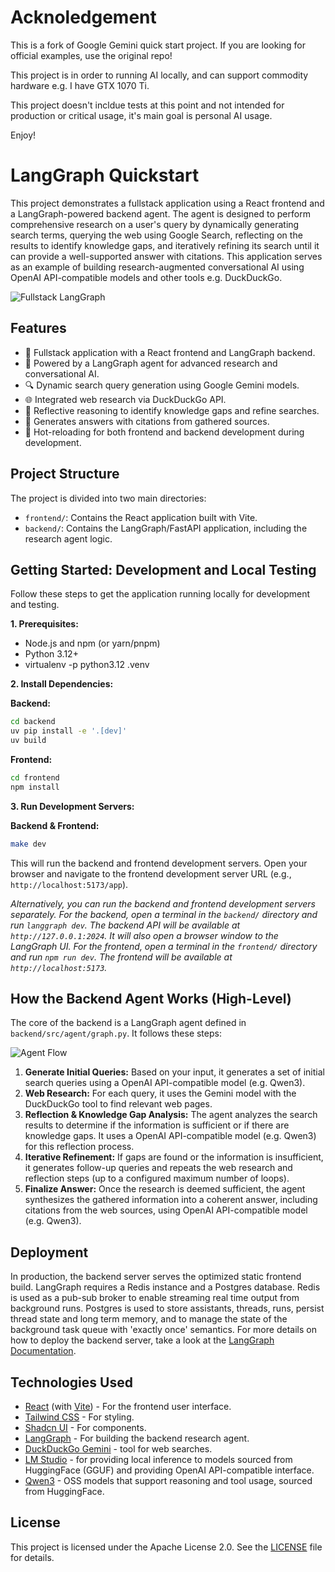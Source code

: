 # Acknoledgement
This is a fork of Google Gemini quick start project.
If you are looking for official examples, use the original repo!

This project is in order to running AI locally, and can support commodity hardware e.g. I have GTX 1070 Ti.

This project doesn't incldue tests at this point and not intended for production or critical usage, it's main goal is personal AI usage.

Enjoy!

# LangGraph Quickstart

This project demonstrates a fullstack application using a React frontend and a LangGraph-powered backend agent. The agent is designed to perform comprehensive research on a user's query by dynamically generating search terms, querying the web using Google Search, reflecting on the results to identify knowledge gaps, and iteratively refining its search until it can provide a well-supported answer with citations. This application serves as an example of building research-augmented conversational AI using OpenAI API-compatible models and other tools e.g. DuckDuckGo.

![Fullstack LangGraph](./app.png)

## Features

- 💬 Fullstack application with a React frontend and LangGraph backend.
- 🧠 Powered by a LangGraph agent for advanced research and conversational AI.
- 🔍 Dynamic search query generation using Google Gemini models.
- 🌐 Integrated web research via DuckDuckGo API.
- 🤔 Reflective reasoning to identify knowledge gaps and refine searches.
- 📄 Generates answers with citations from gathered sources.
- 🔄 Hot-reloading for both frontend and backend development during development.

## Project Structure

The project is divided into two main directories:

-   `frontend/`: Contains the React application built with Vite.
-   `backend/`: Contains the LangGraph/FastAPI application, including the research agent logic.

## Getting Started: Development and Local Testing

Follow these steps to get the application running locally for development and testing.

**1. Prerequisites:**

-   Node.js and npm (or yarn/pnpm)
-   Python 3.12+
-   virtualenv -p python3.12 .venv

**2. Install Dependencies:**

**Backend:**

```bash
cd backend
uv pip install -e '.[dev]'
uv build
```

**Frontend:**

```bash
cd frontend
npm install
```

**3. Run Development Servers:**

**Backend & Frontend:**

```bash
make dev
```
This will run the backend and frontend development servers.    Open your browser and navigate to the frontend development server URL (e.g., `http://localhost:5173/app`).

_Alternatively, you can run the backend and frontend development servers separately. For the backend, open a terminal in the `backend/` directory and run `langgraph dev`. The backend API will be available at `http://127.0.0.1:2024`. It will also open a browser window to the LangGraph UI. For the frontend, open a terminal in the `frontend/` directory and run `npm run dev`. The frontend will be available at `http://localhost:5173`._

## How the Backend Agent Works (High-Level)

The core of the backend is a LangGraph agent defined in `backend/src/agent/graph.py`. It follows these steps:

![Agent Flow](./agent.png)

1.  **Generate Initial Queries:** Based on your input, it generates a set of initial search queries using a OpenAI API-compatible model (e.g. Qwen3).
2.  **Web Research:** For each query, it uses the Gemini model with the DuckDuckGo tool to find relevant web pages.
3.  **Reflection & Knowledge Gap Analysis:** The agent analyzes the search results to determine if the information is sufficient or if there are knowledge gaps. It uses a OpenAI API-compatible model (e.g. Qwen3) for this reflection process.
4.  **Iterative Refinement:** If gaps are found or the information is insufficient, it generates follow-up queries and repeats the web research and reflection steps (up to a configured maximum number of loops).
5.  **Finalize Answer:** Once the research is deemed sufficient, the agent synthesizes the gathered information into a coherent answer, including citations from the web sources, using OpenAI API-compatible model (e.g. Qwen3).

## Deployment

In production, the backend server serves the optimized static frontend build. LangGraph requires a Redis instance and a Postgres database. Redis is used as a pub-sub broker to enable streaming real time output from background runs. Postgres is used to store assistants, threads, runs, persist thread state and long term memory, and to manage the state of the background task queue with 'exactly once' semantics. For more details on how to deploy the backend server, take a look at the [LangGraph Documentation](https://langchain-ai.github.io/langgraph/concepts/deployment_options/). 

## Technologies Used

- [React](https://reactjs.org/) (with [Vite](https://vitejs.dev/)) - For the frontend user interface.
- [Tailwind CSS](https://tailwindcss.com/) - For styling.
- [Shadcn UI](https://ui.shadcn.com/) - For components.
- [LangGraph](https://github.com/langchain-ai/langgraph) - For building the backend research agent.
- [DuckDuckGo Gemini](https://python.langchain.com/docs/integrations/tools/ddg/) - tool for web searches.
- [LM Studio](https://lmstudio.ai/) - for providing local inference to models sourced from HuggingFace (GGUF) and providing OpenAI API-compatible interface.
- [Qwen3](https://huggingface.co/collections/Qwen/qwen3-67dd247413f0e2e4f653967f) - OSS models that support reasoning and tool usage, sourced from HuggingFace.

## License

This project is licensed under the Apache License 2.0. See the [LICENSE](LICENSE) file for details. 